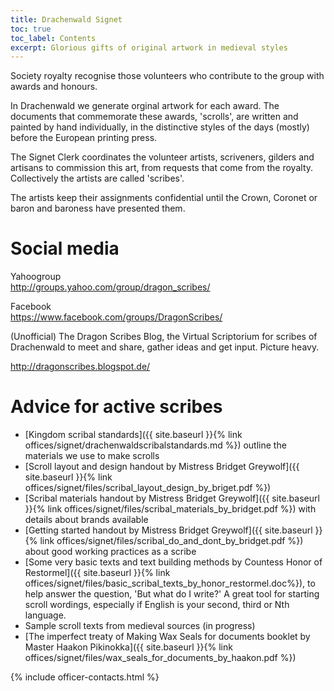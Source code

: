 ```yaml
---
title: Drachenwald Signet
toc: true
toc_label: Contents
excerpt: Glorious gifts of original artwork in medieval styles
---
```


Society royalty recognise those volunteers who contribute to the group with awards and honours. 

In Drachenwald we generate orginal artwork for each award. The documents that commemorate these awards, 'scrolls', are written and painted by hand individually, in the distinctive styles of the days (mostly) before the European printing press. 

The Signet Clerk coordinates the volunteer artists, scriveners, gilders and artisans to commission this art, from requests that come from the royalty. Collectively the artists are called 'scribes'.

The artists keep their assignments confidential until the Crown, Coronet or baron and baroness have presented them. 

# Social media

Yahoogroup  
http://groups.yahoo.com/group/dragon_scribes/

Facebook  
https://www.facebook.com/groups/DragonScribes/

(Unofficial) The Dragon Scribes Blog, the Virtual Scriptorium for scribes of Drachenwald to meet and share, gather ideas and get input. Picture heavy.

http://dragonscribes.blogspot.de/

# Advice for active scribes
* [Kingdom scribal standards]({{ site.baseurl }}{% link offices/signet/drachenwaldscribalstandards.md %}) outline the materials we use to make scrolls
* [Scroll layout and design handout by Mistress Bridget Greywolf]({{ site.baseurl }}{% link offices/signet/files/scribal_layout_design_by_briget.pdf %})
* [Scribal materials handout by Mistress Bridget Greywolf]({{ site.baseurl }}{% link offices/signet/files/scribal_materials_by_bridget.pdf %}) with details about brands available
* [Getting started handout by Mistress Bridget Greywolf]({{ site.baseurl }}{% link offices/signet/files/scribal_do_and_dont_by_bridget.pdf %}) about good working practices as a scribe 
* [Some very basic texts and text building methods by Countess Honor of Restormel]({{ site.baseurl }}{% link offices/signet/files/basic_scribal_texts_by_honor_restormel.doc%}), to help answer the question, 'But what do I write?' A great tool for starting scroll wordings, especially if English is your second, third or Nth language.
* Sample scroll texts from medieval sources (in progress)
* [The imperfect treaty of Making Wax Seals for documents booklet by Master Haakon Pikinokka]({{ site.baseurl }}{% link offices/signet/files/wax_seals_for_documents_by_haakon.pdf %})


{% include officer-contacts.html %}